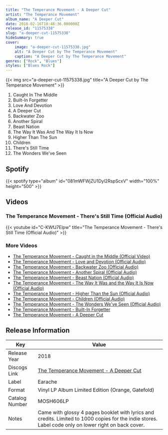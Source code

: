 ```yaml
---
title: "The Temperance Movement - A Deeper Cut"
artist: "The Temperance Movement"
album_name: "A Deeper Cut"
date: 2018-02-16T18:48:36.000000Z
release_id: "11575338"
slug: "a-deeper-cut-11575338"
hideSummary: true
cover:
    image: "a-deeper-cut-11575338.jpg"
    alt: "A Deeper Cut by The Temperance Movement"
    caption: "A Deeper Cut by The Temperance Movement"
genres: ["Rock", "Blues"]
styles: ["Blues Rock"]
---
```


{{< img src="a-deeper-cut-11575338.jpg" title="A Deeper Cut by The Temperance Movement" >}}

<!-- section break -->

1. Caught In The Middle
2. Built-In Forgetter
3. Love And Devotion
4. A Deeper Cut
5. Backwater Zoo
6. Another Spiral
7. Beast Nation
8. The Way It Was And The Way It Is Now
9. Higher Than The Sun
10. Children
11. There's Still Time
12. The Wonders We've Seen

<!-- section break -->


## Spotify
{{< spotify type="album" id="081mWFWjZU1Dyl2RspScxV" width="100%" height="500" >}}



## Videos
### The Temperance Movement - There's Still Time (Official Audio)
{{< youtube id="C-KWfJ7Elpw" title="The Temperance Movement - There's Still Time (Official Audio)" >}}<br>

### More Videos

- [The Temperance Movement - Caught in the Middle (Official Video)](https://www.youtube.com/watch?v=VMTDrY4lTDo)
- [The Temperance Movement - Love and Devotion (Official Audio)](https://www.youtube.com/watch?v=uk5EkHkd9VQ)
- [The Temperance Movement - Backwater Zoo (Official Audio)](https://www.youtube.com/watch?v=KpkDOGadvQ4)
- [The Temperance Movement - Another Spiral (Official Audio)](https://www.youtube.com/watch?v=FwpikW0BIC0)
- [The Temperance Movement - Beast Nation (Official Audio)](https://www.youtube.com/watch?v=yYxmNlMfGII)
- [The Temperance Movement - The Way It Was and the Way It Is Now (Official Audio)](https://www.youtube.com/watch?v=JXrwh4trr8U)
- [The Temperance Movement - Higher Than the Sun (Official Audio)](https://www.youtube.com/watch?v=9T3_Jw8Rb40)
- [The Temperance Movement - Children (Official Audio)](https://www.youtube.com/watch?v=e5eadiTyo2Y)
- [The Temperance Movement - The Wonders We've Seen (Official Audio)](https://www.youtube.com/watch?v=W_c7x8M6C-Y)
- [The Temperance Movement - Built-In Forgetter](https://www.youtube.com/watch?v=VORUDEzu89M)
- [The Temperance Movement - A Deeper Cut](https://www.youtube.com/watch?v=_seBHGQCqgU)


## Release Information
|  Key           | Value                                                |
| ---------------| ---------------------------------------------------- |
| Release Year   | 2018                                   |
| Discogs Link   | [The Temperance Movement - A Deeper Cut](https://www.discogs.com/release/11575338-The-Temperance-Movement-A-Deeper-Cut) |
| Label          | Earache |
| Format         | Vinyl LP Album Limited Edition (Orange, Gatefold) |
| Catalog Number | MOSH606LP |
| Notes | Came with glossy 4 pages booklet with lyrics and credits. Limited to 1000 copies for the indie stores. Label code only on lower right on back cover. |